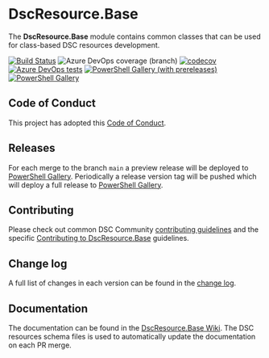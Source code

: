 # DscResource.Base

The **DscResource.Base** module contains common classes that can be used
for class-based DSC resources development.

[![Build Status](https://dev.azure.com/dsccommunity/DscResource.Base/_apis/build/status/dsccommunity.DscResource.Base?branchName=main)](https://dev.azure.com/dsccommunity/DscResource.Base/_build/latest?definitionId=53&branchName=main)
![Azure DevOps coverage (branch)](https://img.shields.io/azure-devops/coverage/dsccommunity/DscResource.Base/53/main)
[![codecov](https://codecov.io/gh/dsccommunity/DscResource.Base/branch/main/graph/badge.svg)](https://codecov.io/gh/dsccommunity/DscResource.Base)
[![Azure DevOps tests](https://img.shields.io/azure-devops/tests/dsccommunity/DscResource.Base/53/main)](https://dsccommunity.visualstudio.com/DscResource.Base/_test/analytics?definitionId=53&contextType=build)
[![PowerShell Gallery (with prereleases)](https://img.shields.io/powershellgallery/vpre/DscResource.Base?label=DscResource.Base%20Preview)](https://www.powershellgallery.com/packages/DscResource.Base/)
[![PowerShell Gallery](https://img.shields.io/powershellgallery/v/DscResource.Base?label=DscResource.Base)](https://www.powershellgallery.com/packages/DscResource.Base/)

## Code of Conduct

This project has adopted this [Code of Conduct](CODE_OF_CONDUCT.md).

## Releases

For each merge to the branch `main` a preview release will be
deployed to [PowerShell Gallery](https://www.powershellgallery.com/).
Periodically a release version tag will be pushed which will deploy a
full release to [PowerShell Gallery](https://www.powershellgallery.com/).

## Contributing

Please check out common DSC Community [contributing guidelines](https://dsccommunity.org/guidelines/contributing)
and the specific [Contributing to DscResource.Base](https://github.com/dsccommunity/DscResource.Base/blob/main/CONTRIBUTING.md)
guidelines.

## Change log

A full list of changes in each version can be found in the [change log](CHANGELOG.md).

## Documentation

The documentation can be found in the [DscResource.Base Wiki](https://github.com/dsccommunity/DscResource.Base/wiki).
The DSC resources schema files is used to automatically update the
documentation on each PR merge.
